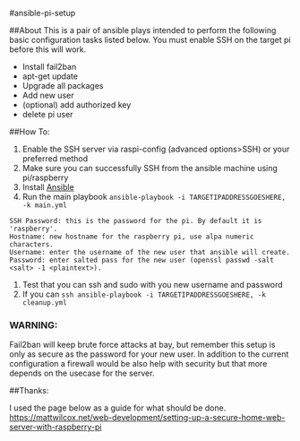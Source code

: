 #ansible-pi-setup 

##About
This is a pair of ansible plays intended to perform the following basic configuration tasks listed below. You must enable SSH on the target pi before this will work. 

- Install fail2ban
- apt-get update
- Upgrade all packages
- Add new user
- (optional) add authorized key
- delete pi user

##How To:
1. Enable the SSH server via raspi-config (advanced options>SSH) or your preferred method
1. Make sure you can successfully SSH from the ansible machine using pi/raspberry
1. Install [Ansible](https://www.ansible.com/)
1. Run the main playbook `ansible-playbook -i TARGETIPADDRESSGOESHERE, -k main.yml`
```	
SSH Password: this is the password for the pi. By default it is 'raspberry'.
Hostname: new hostname for the raspberry pi, use alpa numeric characters.
Username: enter the username of the new user that ansible will create. 
Password: enter salted pass for the new user (openssl passwd -salt <salt> -1 <plaintext>).
```
1. Test that you can ssh and sudo with you new username and password
1. If you can `ssh ansible-playbook -i TARGETIPADDRESSGOESHERE, -k cleanup.yml`

### WARNING: 

Fail2ban will keep brute force attacks at bay, but remember this setup is only as secure as the password for your new user. In addition to the current configuration a firewall would be also help with security but that more depends on the usecase for the server.

##Thanks:

I used the page below as a guide for what should be done. 
https://mattwilcox.net/web-development/setting-up-a-secure-home-web-server-with-raspberry-pi





